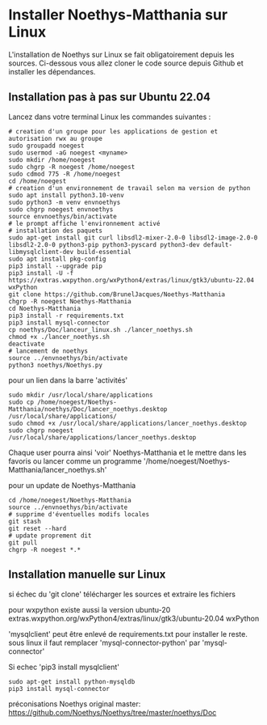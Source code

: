 Installer Noethys-Matthania sur Linux 
=====================================
L'installation de Noethys sur Linux se fait obligatoirement depuis les sources.
Ci-dessous vous allez cloner le code source depuis Github et installer les dépendances.

Installation pas à pas sur Ubuntu 22.04
---------------------------------------------------------
Lancez dans votre terminal Linux les commandes suivantes :

```
# creation d'un groupe pour les applications de gestion et autorisation rwx au groupe
sudo groupadd noegest
sudo usermod -aG noegest <myname>
sudo mkdir /home/noegest
sudo chgrp -R noegest /home/noegest
sudo cdmod 775 -R /home/noegest
cd /home/noegest
# creation d'un environnement de travail selon ma version de python
sudo apt install python3.10-venv
sudo python3 -m venv envnoethys
sudo chgrp noegest envnoethys
source envnoethys/bin/activate
# le prompt affiche l'environnement activé
# installation des paquets
sudo apt-get install git curl libsdl2-mixer-2.0-0 libsdl2-image-2.0-0 libsdl2-2.0-0 python3-pip python3-pyscard python3-dev default-libmysqlclient-dev build-essential
sudo apt install pkg-config
pip3 install --upgrade pip
pip3 install -U -f https://extras.wxpython.org/wxPython4/extras/linux/gtk3/ubuntu-22.04 wxPython
git clone https://github.com/BrunelJacques/Noethys-Matthania
chgrp -R noegest Noethys-Matthania
cd Noethys-Matthania
pip3 install -r requirements.txt
pip3 install mysql-connector
cp noethys/Doc/lanceur_linux.sh ./lancer_noethys.sh
chmod +x ./lancer_noethys.sh
deactivate
# lancement de noethys
source ../envnoethys/bin/activate
python3 noethys/Noethys.py
```
pour un lien dans la barre 'activités'
```
sudo mkdir /usr/local/share/applications
sudo cp /home/noegest/Noethys-Matthania/noethys/Doc/lancer_noethys.desktop  /usr/local/share/applications/
sudo chmod +x /usr/local/share/applications/lancer_noethys.desktop
sudo chgrp noegest /usr/local/share/applications/lancer_noethys.desktop
```
Chaque user pourra ainsi 'voir' Noethys-Matthania et le mettre dans les favoris
ou lancer comme un programme '/home/noegest/Noethys-Matthania/lancer_noethys.sh'

pour un update de Noethys-Matthania
```
cd /home/noegest/Noethys-Matthania
source ../envnoethys/bin/activate
# supprime d'éventuelles modifs locales
git stash
git reset --hard
# update proprement dit
git pull
chgrp -R noegest *.*
```

Installation manuelle sur Linux
-------------------------------
si échec du 'git clone' télécharger les sources et extraire les fichiers

pour wxpython existe aussi la version ubuntu-20
extras.wxpython.org/wxPython4/extras/linux/gtk3/ubuntu-20.04 wxPython

'mysqlclient' peut être enlevé de requirements.txt pour installer le reste.
sous linux il faut remplacer 'mysql-connector-python' par 'mysql-connector'

Si echec 'pip3 install mysqlclient'
```
sudo apt-get install python-mysqldb
pip3 install mysql-connector
```

préconisations Noethys original master:
https://github.com/Noethys/Noethys/tree/master/noethys/Doc

